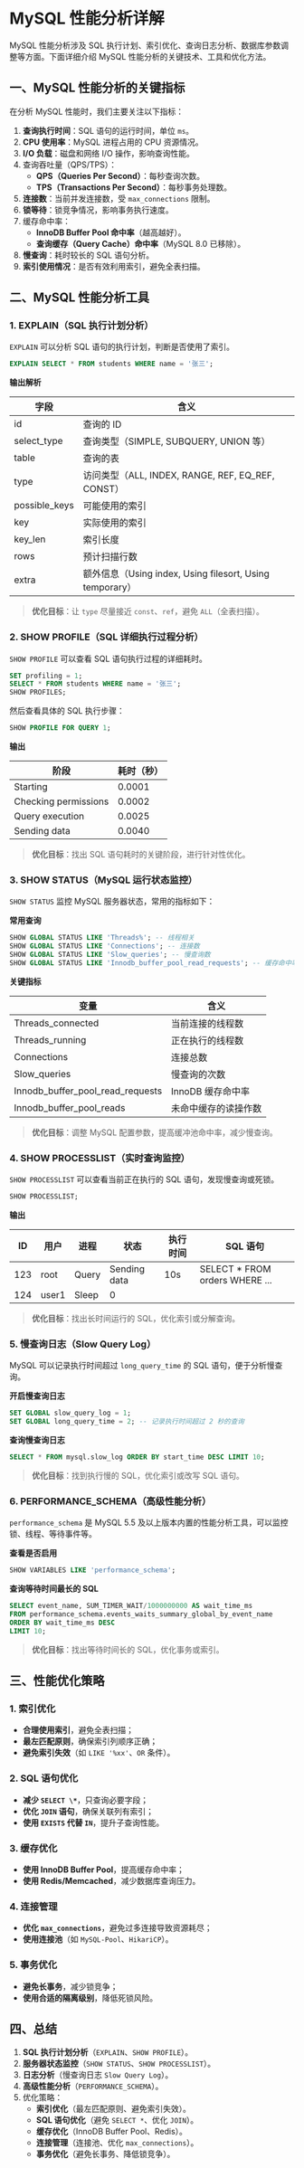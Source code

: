 # **MySQL 性能分析详解**

MySQL 性能分析涉及 SQL 执行计划、索引优化、查询日志分析、数据库参数调整等方面。下面详细介绍 MySQL 性能分析的关键技术、工具和优化方法。

## **一、MySQL 性能分析的关键指标**

在分析 MySQL 性能时，我们主要关注以下指标：

1. **查询执行时间**：SQL 语句的运行时间，单位 `ms`。
2. **CPU 使用率**：MySQL 进程占用的 CPU 资源情况。
3. **I/O 负载**：磁盘和网络 I/O 操作，影响查询性能。
4. 查询吞吐量（QPS/TPS）：
   - **QPS（Queries Per Second）**：每秒查询次数。
   - **TPS（Transactions Per Second）**：每秒事务处理数。
5. **连接数**：当前并发连接数，受 `max_connections` 限制。
6. **锁等待**：锁竞争情况，影响事务执行速度。
7. 缓存命中率：
   - **InnoDB Buffer Pool 命中率**（越高越好）。
   - **查询缓存（Query Cache）命中率**（MySQL 8.0 已移除）。
8. **慢查询**：耗时较长的 SQL 语句分析。
9. **索引使用情况**：是否有效利用索引，避免全表扫描。

## **二、MySQL 性能分析工具**

### **1. EXPLAIN（SQL 执行计划分析）**

`EXPLAIN` 可以分析 SQL 语句的执行计划，判断是否使用了索引。

```sql
EXPLAIN SELECT * FROM students WHERE name = '张三';
```

**输出解析**

| 字段          | 含义                                                     |
| ------------- | -------------------------------------------------------- |
| id            | 查询的 ID                                                |
| select_type   | 查询类型（SIMPLE, SUBQUERY, UNION 等）                   |
| table         | 查询的表                                                 |
| type          | 访问类型（ALL, INDEX, RANGE, REF, EQ_REF, CONST）        |
| possible_keys | 可能使用的索引                                           |
| key           | 实际使用的索引                                           |
| key_len       | 索引长度                                                 |
| rows          | 预计扫描行数                                             |
| extra         | 额外信息（Using index, Using filesort, Using temporary） |

> **优化目标**：让 `type` 尽量接近 `const`、`ref`，避免 `ALL`（全表扫描）。

### **2. SHOW PROFILE（SQL 详细执行过程分析）**

`SHOW PROFILE` 可以查看 SQL 语句执行过程的详细耗时。

```sql
SET profiling = 1;
SELECT * FROM students WHERE name = '张三';
SHOW PROFILES;
```

然后查看具体的 SQL 执行步骤：

```sql
SHOW PROFILE FOR QUERY 1;
```

**输出**

| 阶段                 | 耗时（秒） |
| -------------------- | ---------- |
| Starting             | 0.0001     |
| Checking permissions | 0.0002     |
| Query execution      | 0.0025     |
| Sending data         | 0.0040     |

> **优化目标**：找出 SQL 语句耗时的关键阶段，进行针对性优化。

### **3. SHOW STATUS（MySQL 运行状态监控）**

`SHOW STATUS` 监控 MySQL 服务器状态，常用的指标如下：

**常用查询**

```sql
SHOW GLOBAL STATUS LIKE 'Threads%'; -- 线程相关
SHOW GLOBAL STATUS LIKE 'Connections'; -- 连接数
SHOW GLOBAL STATUS LIKE 'Slow_queries'; -- 慢查询数
SHOW GLOBAL STATUS LIKE 'Innodb_buffer_pool_read_requests'; -- 缓存命中率
```

**关键指标**

| 变量                             | 含义                 |
| -------------------------------- | -------------------- |
| Threads_connected                | 当前连接的线程数     |
| Threads_running                  | 正在执行的线程数     |
| Connections                      | 连接总数             |
| Slow_queries                     | 慢查询的次数         |
| Innodb_buffer_pool_read_requests | InnoDB 缓存命中率    |
| Innodb_buffer_pool_reads         | 未命中缓存的读操作数 |

> **优化目标**：调整 MySQL 配置参数，提高缓冲池命中率，减少慢查询。

### **4. SHOW PROCESSLIST（实时查询监控）**

`SHOW PROCESSLIST` 可以查看当前正在执行的 SQL 语句，发现慢查询或死锁。

```sql
SHOW PROCESSLIST;
```

**输出**

| ID   | 用户  | 进程  | 状态         | 执行时间 | SQL 语句                       |
| ---- | ----- | ----- | ------------ | -------- | ------------------------------ |
| 123  | root  | Query | Sending data | 10s      | SELECT * FROM orders WHERE ... |
| 124  | user1 | Sleep | 0            |          |                                |

> **优化目标**：找出长时间运行的 SQL，优化索引或分解查询。

### **5. 慢查询日志（Slow Query Log）**

MySQL 可以记录执行时间超过 `long_query_time` 的 SQL 语句，便于分析慢查询。

**开启慢查询日志**

```sql
SET GLOBAL slow_query_log = 1;
SET GLOBAL long_query_time = 2; -- 记录执行时间超过 2 秒的查询
```

**查询慢查询日志**

```sql
SELECT * FROM mysql.slow_log ORDER BY start_time DESC LIMIT 10;
```

> **优化目标**：找到执行慢的 SQL，优化索引或改写 SQL 语句。

### **6. PERFORMANCE_SCHEMA（高级性能分析）**

`performance_schema` 是 MySQL 5.5 及以上版本内置的性能分析工具，可以监控锁、线程、等待事件等。

**查看是否启用**

```sql
SHOW VARIABLES LIKE 'performance_schema';
```

**查询等待时间最长的 SQL**

```sql
SELECT event_name, SUM_TIMER_WAIT/1000000000 AS wait_time_ms
FROM performance_schema.events_waits_summary_global_by_event_name
ORDER BY wait_time_ms DESC
LIMIT 10;
```

> **优化目标**：找出等待时间长的 SQL，优化事务或索引。

## **三、性能优化策略**

### **1. 索引优化**

- **合理使用索引**，避免全表扫描；
- **最左匹配原则**，确保索引列顺序正确；
- **避免索引失效**（如 `LIKE '%xx'`、`OR` 条件）。

### **2. SQL 语句优化**

- **减少 `SELECT \*`**，只查询必要字段；
- **优化 `JOIN` 语句**，确保关联列有索引；
- **使用 `EXISTS` 代替 `IN`**，提升子查询性能。

### **3. 缓存优化**

- **使用 InnoDB Buffer Pool**，提高缓存命中率；
- **使用 Redis/Memcached**，减少数据库查询压力。

### **4. 连接管理**

- **优化 `max_connections`**，避免过多连接导致资源耗尽；
- **使用连接池**（如 `MySQL-Pool`、`HikariCP`）。

### **5. 事务优化**

- **避免长事务**，减少锁竞争；
- **使用合适的隔离级别**，降低死锁风险。

## **四、总结**

1. **SQL 执行计划分析**（`EXPLAIN`、`SHOW PROFILE`）。
2. **服务器状态监控**（`SHOW STATUS`、`SHOW PROCESSLIST`）。
3. **日志分析**（慢查询日志 `Slow Query Log`）。
4. **高级性能分析**（`PERFORMANCE_SCHEMA`）。
5. 优化策略：
   - **索引优化**（最左匹配原则、避免索引失效）。
   - **SQL 语句优化**（避免 `SELECT *`、优化 `JOIN`）。
   - **缓存优化**（InnoDB Buffer Pool、Redis）。
   - **连接管理**（连接池、优化 `max_connections`）。
   - **事务优化**（避免长事务、降低锁竞争）。